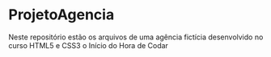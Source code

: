 # ProjetoAgencia
 Neste repositório estão os arquivos de uma agência fictícia desenvolvido no curso HTML5 e CSS3 o Início do Hora de Codar
